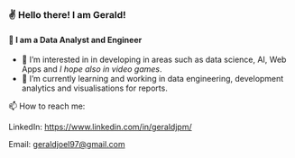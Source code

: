 ### ✌️ Hello there! I am Gerald!
#### 🦾 I am a Data Analyst and Engineer 
- 👀 I’m interested in in developing in areas such as data science, AI, Web Apps and *I hope also in video games*.
- 🌱 I’m currently learning and working in data engineering, development analytics and visualisations for reports.

📫 How to reach me: 

LinkedIn: https://www.linkedin.com/in/geraldjpm/

Email: geraldjoel97@gmail.com


<!---
geraldyita/geraldyita is a ✨ special ✨ repository because its `README.md` (this file) appears on your GitHub profile.
You can click the Preview link to take a look at your changes.
--->
